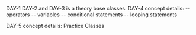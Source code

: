 DAY-1 DAY-2 and DAY-3 is a theory base classes.
DAY-4 concept details:
-- operators
-- variables
-- conditional statements
-- looping statements

DAY-5 concept details:
Practice Classes

